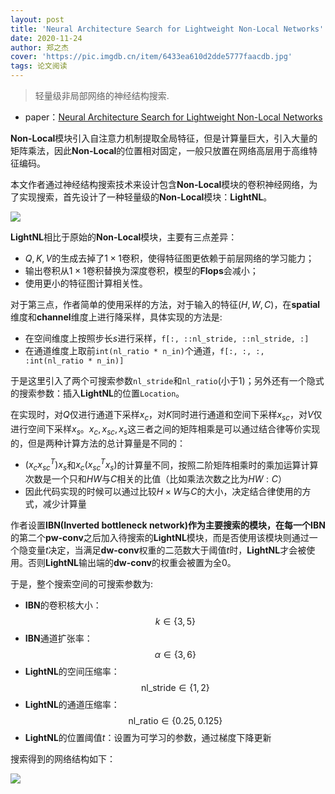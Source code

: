 ```yaml
---
layout: post
title: 'Neural Architecture Search for Lightweight Non-Local Networks'
date: 2020-11-24
author: 郑之杰
cover: 'https://pic.imgdb.cn/item/6433ea610d2dde5777faacdb.jpg'
tags: 论文阅读
---
```


> 轻量级非局部网络的神经结构搜索.

- paper：[Neural Architecture Search for Lightweight Non-Local Networks](https://arxiv.org/abs/2004.01961)

**Non-Local**模块引入自注意力机制提取全局特征，但是计算量巨大，引入大量的矩阵乘法，因此**Non-Local**的位置相对固定，一般只放置在网络高层用于高维特征编码。

本文作者通过神经结构搜索技术来设计包含**Non-Local**模块的卷积神经网络，为了实现搜索，首先设计了一种轻量级的**Non-Local**模块：**LightNL**。

![](https://pic.imgdb.cn/item/6433eb340d2dde5777fb6a43.jpg)

**LightNL**相比于原始的**Non-Local**模块，主要有三点差异：
- $Q,K,V$的生成去掉了$1\times 1$卷积，使得特征图更依赖于前层网络的学习能力；
- 输出卷积从$1\times 1$卷积替换为深度卷积，模型的**Flops**会减小；
- 使用更小的特征图计算相关性。

对于第三点，作者简单的使用采样的方法，对于输入的特征$(H, W, C)$，在**spatial**维度和**channel**维度上进行降采样，具体实现的方法是:
- 在空间维度上按照步长$s$进行采样，`f[:, ::nl_stride, ::nl_stride, :]`
- 在通道维度上取前`int(nl_ratio * n_in)`个通道，`f[:, :, :, :int(nl_ratio * n_in)]`

于是这里引入了两个可搜索参数`nl_stride`和`nl_ratio`(小于$1$)；另外还有一个隐式的搜索参数：插入**LightNL**的位置`Location`。

在实现时，对$Q$仅进行通道下采样$x_c$，对$K$同时进行通道和空间下采样$x_{sc}$，对$V$仅进行空间下采样$x_s$。$x_c,x_{sc},x_s$这三者之间的矩阵相乘是可以通过结合律等价实现的，但是两种计算方法的总计算量是不同的：
- $(x_cx_{sc}^T)x_s$和$x_c(x_{sc}^Tx_s)$的计算量不同，按照二阶矩阵相乘时的乘加运算计算次数是一个只和$HW$与$C$相关的比值（比如乘法次数之比为$HW:C$）
- 因此代码实现的时候可以通过比较$H×W$与$C$的大小，决定结合律使用的方式，减少计算量

作者设置**IBN(Inverted bottleneck network)**作为主要搜索的模块，在每一个**IBN**的第二个**pw-conv**之后加入待搜索的**LightNL**模块，而是否使用该模块则通过一个隐变量$t$决定，当满足**dw-conv**权重的二范数大于阈值$t$时，**LightNL**才会被使用。否则**LightNL**输出端的**dw-conv**的权重会被置为全$0$。

于是，整个搜索空间的可搜索参数为:
- **IBN**的卷积核大小：$$k \in \{3,5\}$$
- **IBN**通道扩张率：$$\alpha \in \{3,6\}$$
- **LightNL**的空间压缩率：$$\text{nl_stride} \in \{1,2\}$$ 
- **LightNL**的通道压缩率：$$\text{nl_ratio} \in \{0.25,0.125\}$$ 
- **LightNL**的位置阈值$t$：设置为可学习的参数，通过梯度下降更新

搜索得到的网络结构如下：

![](https://pic.imgdb.cn/item/6433eff70d2dde57770127e1.jpg)